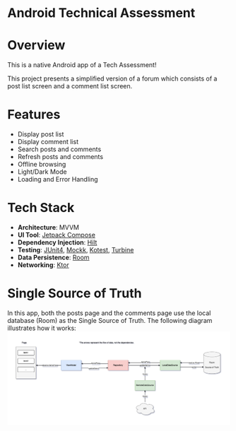# Android Technical Assessment

# Overview
This is a native Android app of a Tech Assessment!

This project presents a simplified version of a forum which consists of a post list screen and a comment list screen.

# Features
- Display post list
- Display comment list
- Search posts and comments
- Refresh posts and comments
- Offline browsing
- Light/Dark Mode
- Loading and Error Handling

# Tech Stack
- **Architecture**: MVVM
- **UI Tool**: [Jetpack Compose](https://developer.android.com/jetpack/compose)
- **Dependency Injection**: [Hilt](https://developer.android.com/training/dependency-injection/hilt-android)
- **Testing**: [JUnit4](https://junit.org/junit4/), [Mockk](https://mockk.io/), [Kotest](https://kotest.io/), [Turbine](https://github.com/cashapp/turbine)
- **Data Persistence**: [Room](https://developer.android.com/training/data-storage/room)
- **Networking**: [Ktor](https://ktor.io/)

# Single Source of Truth
In this app, both the posts page and the comments page use the local database (Room) as the Single Source of Truth. The following diagram illustrates how it works:
![Single Source Of Truth Design](assets/single_source_of_truth_design.png)
